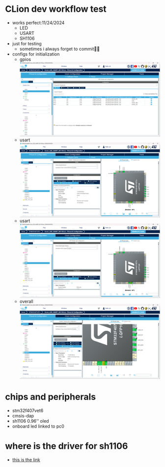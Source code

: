# CLion dev workflow test

- works perfect:11/24/2024 
  - LED
  - USART
  - SH1106
- just for testing 
  - sometimes i always forget to commit🤣🤣 
- configs for initialization
  - gpios
  ![gpios](images_for_stm32cubemx_init/gpios.png)
  - usart
  ![usart_init](images_for_stm32cubemx_init/usart_init.png)
  - usart
  ![spi_init](images_for_stm32cubemx_init/spi_init.png)
  - overall
  ![pinout_overall_view](images_for_stm32cubemx_init/pinout_overall_view.png)
# chips and peripherals 
- stm32f407vet6
- cmsis-dap
- sh1106 0.96'' oled
- onboard led linked to pc0

# where is the driver for sh1106
- [this is the link](https://github.com/afiskon/stm32-ssd1306)
